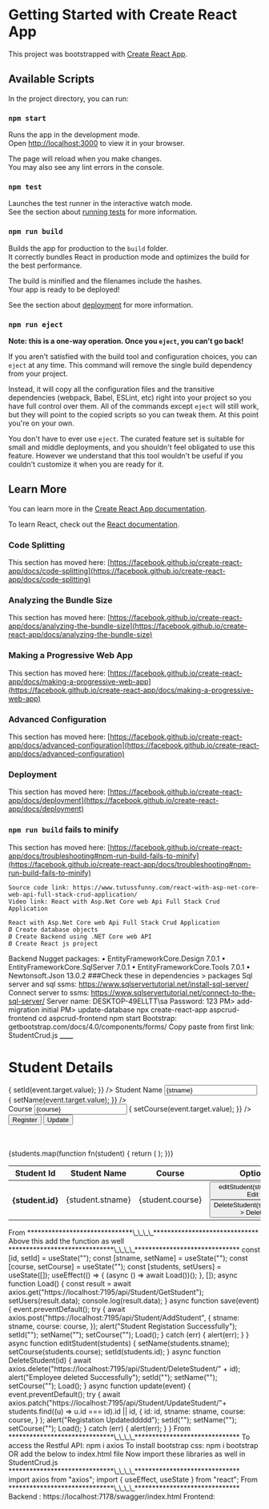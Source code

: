 # Getting Started with Create React App

This project was bootstrapped with [Create React App](https://github.com/facebook/create-react-app).

## Available Scripts

In the project directory, you can run:

### `npm start`

Runs the app in the development mode.\
Open [http://localhost:3000](http://localhost:3000) to view it in your browser.

The page will reload when you make changes.\
You may also see any lint errors in the console.

### `npm test`

Launches the test runner in the interactive watch mode.\
See the section about [running tests](https://facebook.github.io/create-react-app/docs/running-tests) for more information.

### `npm run build`

Builds the app for production to the `build` folder.\
It correctly bundles React in production mode and optimizes the build for the best performance.

The build is minified and the filenames include the hashes.\
Your app is ready to be deployed!

See the section about [deployment](https://facebook.github.io/create-react-app/docs/deployment) for more information.

### `npm run eject`

**Note: this is a one-way operation. Once you `eject`, you can't go back!**

If you aren't satisfied with the build tool and configuration choices, you can `eject` at any time. This command will remove the single build dependency from your project.

Instead, it will copy all the configuration files and the transitive dependencies (webpack, Babel, ESLint, etc) right into your project so you have full control over them. All of the commands except `eject` will still work, but they will point to the copied scripts so you can tweak them. At this point you're on your own.

You don't have to ever use `eject`. The curated feature set is suitable for small and middle deployments, and you shouldn't feel obligated to use this feature. However we understand that this tool wouldn't be useful if you couldn't customize it when you are ready for it.

## Learn More

You can learn more in the [Create React App documentation](https://facebook.github.io/create-react-app/docs/getting-started).

To learn React, check out the [React documentation](https://reactjs.org/).

### Code Splitting

This section has moved here: [https://facebook.github.io/create-react-app/docs/code-splitting](https://facebook.github.io/create-react-app/docs/code-splitting)

### Analyzing the Bundle Size

This section has moved here: [https://facebook.github.io/create-react-app/docs/analyzing-the-bundle-size](https://facebook.github.io/create-react-app/docs/analyzing-the-bundle-size)

### Making a Progressive Web App

This section has moved here: [https://facebook.github.io/create-react-app/docs/making-a-progressive-web-app](https://facebook.github.io/create-react-app/docs/making-a-progressive-web-app)

### Advanced Configuration

This section has moved here: [https://facebook.github.io/create-react-app/docs/advanced-configuration](https://facebook.github.io/create-react-app/docs/advanced-configuration)

### Deployment

This section has moved here: [https://facebook.github.io/create-react-app/docs/deployment](https://facebook.github.io/create-react-app/docs/deployment)

### `npm run build` fails to minify

This section has moved here: [https://facebook.github.io/create-react-app/docs/troubleshooting#npm-run-build-fails-to-minify](https://facebook.github.io/create-react-app/docs/troubleshooting#npm-run-build-fails-to-minify)

    Source code link: https://www.tutussfunny.com/react-with-asp-net-core-web-api-full-stack-crud-application/
    Video link: React with Asp.Net Core web Api Full Stack Crud Application

    React with Asp.Net Core web Api Full Stack Crud Application
    Ø Create database objects
    Ø Create Backend using .NET Core web API
    Ø Create React js project

Backend
Nugget packages:
• EntityFrameworkCore.Design 7.0.1
• EntityFrameworkCore.SqlServer 7.0.1
• EntityFrameworkCore.Tools 7.0.1
• Newtonsoft.Json 13.0.2
###Check these in dependencies > packages
Sql server and sql ssms: https://www.sqlservertutorial.net/install-sql-server/
Connect server to ssms: https://www.sqlservertutorial.net/connect-to-the-sql-server/
Server name: DESKTOP-49ELLTT\sa
Password: 123
PM> add-migration initial
PM> update-database
npx create-react-app aspcrud-frontend
cd aspcrud-frontend
npm start
Bootstrap: getbootstrap.com/docs/4.0/components/forms/
Copy paste from first link: StudentCrud.js
******************************\_\_\_\_******************************
<h1>Student Details</h1>
<div class="container mt-4">
<form>
<div class="form-group">
<input
type="text"
class="form-control"
id="id"
hidden
value={id}
onChange={(event) => {
setId(event.target.value);
}}
/>
<label>Student Name</label>
<input
type="text"
class="form-control"
id="stname"
value={stname}
onChange={(event) => {
setName(event.target.value);
}}
/>
</div>
<div class="form-group">
<label>Course</label>
<input
type="text"
class="form-control"
id="course"
value={course}
onChange={(event) => {
setCourse(event.target.value);
}}
/>
</div>
<div>
<button class="btn btn-primary mt-4" onClick={save}>
Register
</button>
<button class="btn btn-warning mt-4" onClick={update}>
Update
</button>
</div>
</form>
</div>
<br></br>
<table class="table table-dark" align="center">
<thead>
<tr>
<th scope="col">Student Id</th>
<th scope="col">Student Name</th>
<th scope="col">Course</th>
<th scope="col">Option</th>
</tr>
</thead>
{students.map(function fn(student) {
return (
<tbody>
<tr>
<th scope="row">{student.id} </th>
<td>{student.stname}</td>
<td>{student.course}</td>
<td>
<button
type="button"
class="btn btn-warning"
onClick={() => editStudent(student)} >
Edit
</button>
<button
type="button"
class="btn btn-danger"
onClick={() => DeleteStudent(student.id)} >
Delete
</button>
</td>
</tr>
</tbody>
);
})}
</table>
From <https://www.tutussfunny.com/react-with-asp-net-core-web-api-full-stack-crud-application/?expand_article=1>
******************************\_\_\_\_******************************
Above this add the function as well
******************************\_\_\_\_******************************
const [id, setId] = useState("");
const [stname, setName] = useState("");
const [course, setCourse] = useState("");
const [students, setUsers] = useState([]);
useEffect(() => {
(async () => await Load())();
}, []);
async function Load() {
const result = await axios.get("https://localhost:7195/api/Student/GetStudent");
setUsers(result.data);
console.log(result.data);
}
async function save(event) {
event.preventDefault();
try {
await axios.post("https://localhost:7195/api/Student/AddStudent", {
stname: stname,
course: course,
});
alert("Student Registation Successfully");
setId("");
setName("");
setCourse("");
Load();
} catch (err) {
alert(err);
}
}
async function editStudent(students) {
setName(students.stname);
setCourse(students.course);
setId(students.id);
}
async function DeleteStudent(id) {
await axios.delete("https://localhost:7195/api/Student/DeleteStudent/" + id);
alert("Employee deleted Successfully");
setId("");
setName("");
setCourse("");
Load();
}
async function update(event) {
event.preventDefault();
try {
await axios.patch("https://localhost:7195/api/Student/UpdateStudent/"+ students.find((u) => u.id === id).id || id,
{
id: id,
stname: stname,
course: course,
}
);
alert("Registation Updateddddd");
setId("");
setName("");
setCourse("");
Load();
} catch (err) {
alert(err);
}
}
From <https://www.tutussfunny.com/react-with-asp-net-core-web-api-full-stack-crud-application/?expand_article=1>
******************************\_\_\_\_******************************
To access the Restful API: npm i axios
To install bootstrap css: npm i bootstrap
OR add the below to index.html file
<linkrel="stylesheet"href="https://cdn.jsdelivr.net/npm/bootstrap@4.0.0/dist/css/bootstrap.min.css"integrity="sha384-Gn5384xqQ1aoWXA+058RXPxPg6fy4IWvTNh0E263XmFcJlSAwiGgFAW/dAiS6JXm"crossorigin="anonymous">
Now import these libraries as well in StudentCrud.js
******************************\_\_\_\_******************************
import axios from "axios";
import { useEffect, useState } from "react";
From <https://www.tutussfunny.com/react-with-asp-net-core-web-api-full-stack-crud-application/?expand_article=1>
******************************\_\_\_\_******************************
Backend : https://localhost:7178/swagger/index.html
Frontend:
